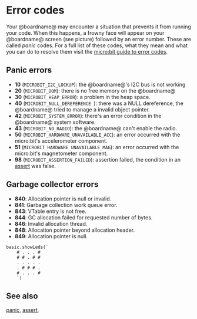 # Error codes

Your @boardname@ may encounter a situation that prevents it from running your code. When this happens, a frowny face will appear on your @boardname@ screen (see picture) followed by an error number. These are called _panic_ codes. For a full list of  these codes, what they mean and what you can do to resolve them visit the [micro:bit guide to error codes](https://microbit.org/guide/hardware/error-codes/).

## Panic errors

* **10** (`MICROBIT_I2C_LOCKUP`): the @boardname@'s I2C bus is not working
* **20** (`MICROBIT_OOM`): there is no free memory on the @boardname@
* **30** (`MICROBIT_HEAP_ERROR`): a problem in the heap space.
* **40** (`MICROBIT_NULL_DEREFERENCE `): there was a NULL dereference, the @boardname@ tried to manage a invalid object pointer.
* **42** (`MICROBIT_SYSTEM_ERROR`): there's an error condition in the @boardname@ system software.
* **43** (`MICROBIT_NO_RADIO`): the @boardname@ can't enable the radio.
* **50** (`MICROBIT_HARDWARE_UNAVAILABLE_ACC`): an error occurred with the micro:bit's accelerometer component.
* **51** (`MICROBIT_HARDWARE_UNAVAILABLE_MAG`): an error occurred with the micro:bit's magnetometer component.
* **98** (`MICROBIT_ASSERTION_FAILED`): assertion failed, the condition in an [assert](/reference/control/assert) was false.

## Garbage collector errors

* **840**: Allocation pointer is null or invalid.
* **841**: Garbage collection work queue error.
* **843**: VTable entry is not free.
* **844**: GC allocation failed for requested number of bytes.
* **846**: Invalid allocation thread.
* **848**: Allocation pointer beyond allocation header.
* **849**: Allocation pointer is null.

```sim
basic.showLeds(`
    # . . . #
    # # . # #
    . . . . .
    . # # # .
    # . . . #
    `)
```

## See also

[panic](/reference/control/panic), [assert](/reference/control/assert),
